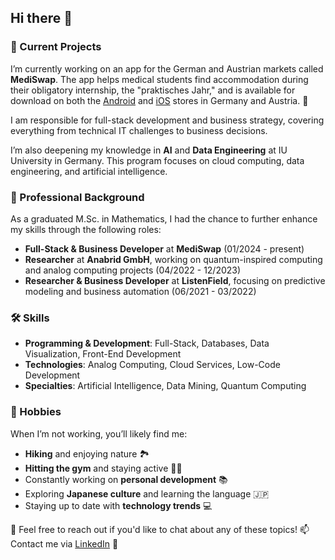 ## Hi there 👋

### 🔭 Current Projects
I’m currently working on an app for the German and Austrian markets called **MediSwap**. The app helps medical students find accommodation during their obligatory internship, the "praktisches Jahr," and is available for download on both the [Android](https://play.google.com/store/apps/details?id=com.mediswap&hl=de) and [iOS](https://apps.apple.com/de/app/mediswap/id6502787356) stores in Germany and Austria. 📱

I am responsible for full-stack development and business strategy, covering everything from technical IT challenges to business decisions.

I’m also deepening my knowledge in **AI** and **Data Engineering** at IU University in Germany. This program focuses on cloud computing, data engineering, and artificial intelligence.

### 💼 Professional Background
As a graduated M.Sc. in Mathematics, I had the chance to further enhance my skills through the following roles:
- **Full-Stack & Business Developer** at **MediSwap** (01/2024 - present)
- **Researcher** at **Anabrid GmbH**, working on quantum-inspired computing and analog computing projects (04/2022 - 12/2023)
- **Researcher & Business Developer** at **ListenField**, focusing on predictive modeling and business automation (06/2021 - 03/2022)

### 🛠️ Skills
- **Programming & Development**: Full-Stack, Databases, Data Visualization, Front-End Development
- **Technologies**: Analog Computing, Cloud Services, Low-Code Development
- **Specialties**: Artificial Intelligence, Data Mining, Quantum Computing

### 🌱 Hobbies
When I’m not working, you’ll likely find me:
- **Hiking** and enjoying nature 🏞️
- **Hitting the gym** and staying active 🏋️‍♂️
- Constantly working on **personal development** 📚
- Exploring **Japanese culture** and learning the language 🇯🇵
- Staying up to date with **technology trends** 💻

💬 Feel free to reach out if you'd like to chat about any of these topics!
📫 Contact me via [LinkedIn](https://www.linkedin.com/in/maikel-hajiabadi/) 🔗
